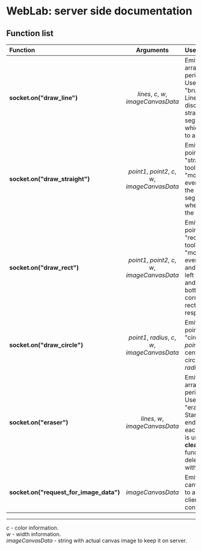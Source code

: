 # WebLab: server side documentation

## Function list
|Function|Arguments|Use|
|:---|:---:|:---|
|__socket.on("draw_line")__| *lines*, *c*, *w*, *imageCanvasData* | Emitting line array *lines* periodically. Used for "brush" tool. Line discretisizes to straightforward segments, which added to array *lines*.|  
|__socket.on("draw_straight")__|*point1*, *point2*, *c*, *w*, *imageCanvasData* |Emitting two points for "straight line" tool after "mouse up" event. *point1* is the start of a segment, when *point2* is the end.|
|__socket.on("draw_rect")__|*point1*, *point2*, *c*, *w*, *imageCanvasData* |Emitting two points for "rectangle" tool after "mouse up" event. *point1* and *point2* are  left top corner and right bottom corners of a rectangle respectively. |
|__socket.on("draw_circle")__|*point1*, *radius*, *c*, *w*, *imageCanvasData* | Emitting two points for "circle" tool. *point1* is the center of a circle with *radius*.|
|__socket.on("eraser")__|*lines*, *w*, *imageCanvasData* | Emitting line array *lines* periodically. Used for "eraser" tool. Start- and end-point of each segment is used for **clearRect()** function and delete canvas within it.|
|__socket.on("request_for_image_data")__| *imageCanvasData* | Emitting actual canvas image to all new client connections.|
_______

*c* - color information.  
*w* - width information.  
*imageCanvasData* - string with actual canvas image to keep it on server.